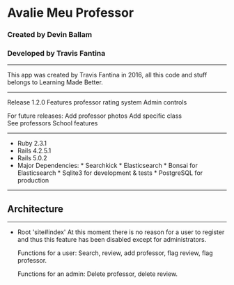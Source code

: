 # Avalie Meu Professor
### Created by Devin Ballam
### Developed by Travis Fantina

 ******************************************************************************
 This app was created by Travis Fantina in 2016, all this code and stuff belongs
 to Learning Made Better.
 ******************************************************************************
  Release 1.2.0
   Features professor rating system
   Admin controls

   For future releases:
     Add professor photos
     Add specific class  
     See professors
     School features
 ******************************************************************************
 * Ruby 2.3.1
 * Rails 4.2.5.1
 * Rails 5.0.2
 * Major Dependencies:
         * Searchkick
         * Elasticsearch
         * Bonsai for Elasticsearch
         * Sqlite3 for development & tests
         * PostgreSQL for production

 ******************************************************************************
## Architecture
******************************************************************************
* Root 'site#index'
  At this moment there is no reason for a user to register and thus this feature
  has been disabled except for administrators.

  Functions for a user:  Search, review, add professor, flag review, flag professor.

  Functions for an admin: Delete professor, delete review.
